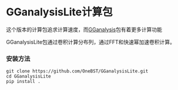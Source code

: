 # GGanalysisLite计算包

这个版本的计算包追求计算速度，而[GGanalysis](https://github.com/OneBST/GGanalysis)包有着更多计算功能

GGanalysisLite包通过卷积计算分布列，通过FFT和快速幂加速卷积计算。

### 安装方法

```shell
git clone https://github.com/OneBST/GGanalysisLite.git
cd GGanalysisLite
pip install .
```

